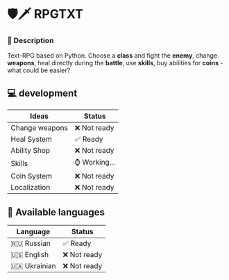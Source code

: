 # 🛡🗡 RPGTXT
### 📝 Description
Text-RPG based on Python. Choose a **class** and fight the **enemy**, change **weapons**, heal directly during the **battle**, use **skills**, buy abilities for **coins** - what could be easier?
## 💻 development
| Ideas          | Status        |
|----------------|---------------|
| Change weapons | ❌ Not ready  |
| Heal System    | ✅ Ready      |
| Ability Shop   | ❌ Not ready  |
| Skills         | ⌚ Working... |
| Coin System    | ❌ Not ready  |
| Localization   | ❌ Not ready  |
## 🔡 Available languages
| Language       | Status       |
|----------------|--------------|
| 🇷🇺 Russian     | ✅ Ready     |
| 🇺🇸 English     | ❌ Not ready |
| 🇺🇦 Ukrainian | ❌ Not ready |
